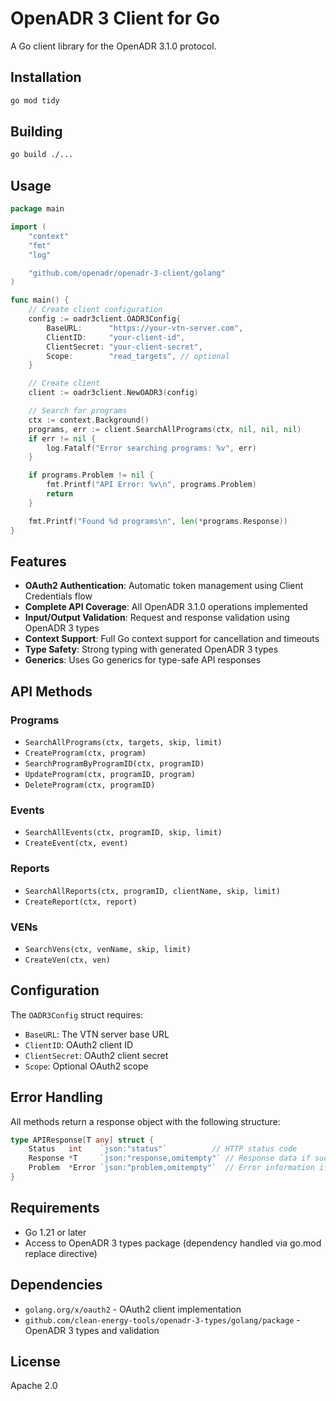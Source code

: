 # OpenADR 3 Client for Go

A Go client library for the OpenADR 3.1.0 protocol.

## Installation

```bash
go mod tidy
```

## Building

```bash
go build ./...
```

## Usage

```go
package main

import (
    "context"
    "fmt"
    "log"

    "github.com/openadr/openadr-3-client/golang"
)

func main() {
    // Create client configuration
    config := oadr3client.OADR3Config{
        BaseURL:      "https://your-vtn-server.com",
        ClientID:     "your-client-id",
        ClientSecret: "your-client-secret",
        Scope:        "read_targets", // optional
    }

    // Create client
    client := oadr3client.NewOADR3(config)

    // Search for programs
    ctx := context.Background()
    programs, err := client.SearchAllPrograms(ctx, nil, nil, nil)
    if err != nil {
        log.Fatalf("Error searching programs: %v", err)
    }

    if programs.Problem != nil {
        fmt.Printf("API Error: %v\n", programs.Problem)
        return
    }

    fmt.Printf("Found %d programs\n", len(*programs.Response))
}
```

## Features

- **OAuth2 Authentication**: Automatic token management using Client Credentials flow
- **Complete API Coverage**: All OpenADR 3.1.0 operations implemented
- **Input/Output Validation**: Request and response validation using OpenADR 3 types
- **Context Support**: Full Go context support for cancellation and timeouts
- **Type Safety**: Strong typing with generated OpenADR 3 types
- **Generics**: Uses Go generics for type-safe API responses

## API Methods

### Programs
- `SearchAllPrograms(ctx, targets, skip, limit)`
- `CreateProgram(ctx, program)`
- `SearchProgramByProgramID(ctx, programID)`
- `UpdateProgram(ctx, programID, program)`
- `DeleteProgram(ctx, programID)`

### Events
- `SearchAllEvents(ctx, programID, skip, limit)`
- `CreateEvent(ctx, event)`

### Reports
- `SearchAllReports(ctx, programID, clientName, skip, limit)`
- `CreateReport(ctx, report)`

### VENs
- `SearchVens(ctx, venName, skip, limit)`
- `CreateVen(ctx, ven)`

## Configuration

The `OADR3Config` struct requires:

- `BaseURL`: The VTN server base URL
- `ClientID`: OAuth2 client ID
- `ClientSecret`: OAuth2 client secret  
- `Scope`: Optional OAuth2 scope

## Error Handling

All methods return a response object with the following structure:

```go
type APIResponse[T any] struct {
    Status   int    `json:"status"`          // HTTP status code
    Response *T     `json:"response,omitempty"` // Response data if successful
    Problem  *Error `json:"problem,omitempty"`  // Error information if failed
}
```

## Requirements

- Go 1.21 or later
- Access to OpenADR 3 types package (dependency handled via go.mod replace directive)

## Dependencies

- `golang.org/x/oauth2` - OAuth2 client implementation
- `github.com/clean-energy-tools/openadr-3-types/golang/package` - OpenADR 3 types and validation

## License

Apache 2.0